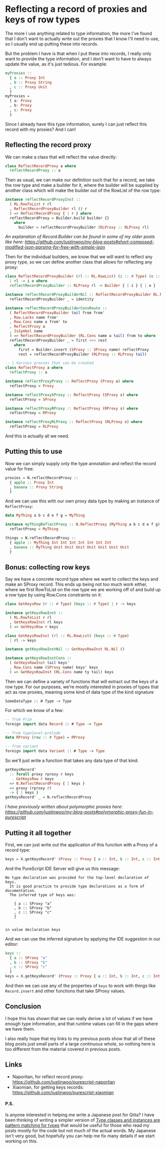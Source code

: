 # Reflecting a record of proxies and keys of row types

The more I use anything related to type information, the more I've found that I don't want to actually write out the proxies that I know I'll need to use, so I usually end up putting these into records.

But the problem I have is that when I put these into records, I really only want to provide the type information, and I don't want to have to always update the value, as it's just tedious. For example:

```hs
myProxies ::
  { a :: Proxy Int
  , b :: Proxy String
  , c :: Proxy Unit
  }
myProxies =
  { a: Proxy
  , b: Proxy
  , c: Proxy
  }
```

Since I already have this type information, surely I can just reflect this record with my proxies? And I can!

## Reflecting the record proxy

We can make a class that will reflect the value directly:

```hs
class ReflectRecordProxy a where
  reflectRecordProxy :: a
```

Then as usual, we can make our definition such that for a record, we take the row type and make a builder for it, where the builder will be supplied by another class which will make the builder out of the RowList of the row type:

```hs
instance reflectRecordProxyInst ::
  ( RL.RowToList r rl
  , ReflectRecordProxyBuilder rl () r
  ) => ReflectRecordProxy { | r } where
  reflectRecordProxy = Builder.build builder {}
    where
      builder = reflectRecordProxyBuilder (RLProxy :: RLProxy rl)
```

*An explanation of Record.Builder can be found in some of my older posts like here: <https://github.com/justinwoo/my-blog-posts#short-composed-modified-json-parsing-for-free-with-simple-json>*

Then for the individual builders, we know that we will want to reflect any proxy type, so we can define another class that allows for reflecting any proxy:

```hs
class ReflectRecordProxyBuilder (rl :: RL.RowList) (i :: # Type) (o :: # Type)
  | rl -> i o where
  reflectRecordProxyBuilder :: RLProxy rl -> Builder { | i } { | o }

instance reflectRecordProxyBuilderNil :: ReflectRecordProxyBuilder RL.Nil () () where
  reflectRecordProxyBuilder _ = identity

instance reflectRecordProxyBuilderConsRoute ::
  ( ReflectRecordProxyBuilder tail from from'
  , Row.Lacks name from'
  , Row.Cons name a from' to
  , ReflectProxy a
  , IsSymbol name
  ) => ReflectRecordProxyBuilder (RL.Cons name a tail) from to where
  reflectRecordProxyBuilder _ = first <<< rest
    where
      first = Builder.insert (SProxy :: SProxy name) reflectProxy
      rest = reflectRecordProxyBuilder (RLProxy :: RLProxy tail)

-- | Various proxies that can be created
class ReflectProxy a where
  reflectProxy :: a

instance reflectProxyProxy :: ReflectProxy (Proxy a) where
  reflectProxy = Proxy

instance reflectProxySProxy :: ReflectProxy (SProxy s) where
  reflectProxy = SProxy

instance reflectProxyRProxy :: ReflectProxy (RProxy s) where
  reflectProxy = RProxy

instance reflectProxyRLProxy :: ReflectProxy (RLProxy s) where
  reflectProxy = RLProxy
```

And this is actually all we need.

## Putting this to use

Now we can simply supply only the type annotation and reflect the record value for free:

```hs
proxies = N.reflectRecordProxy ::
  { apple :: Proxy Int
  , banana :: Proxy String
  }
```

And we can use this with our own proxy data type by making an instance of `ReflectProxy`:

```hs
data MyThing a b c d e f g = MyThing

instance myThingReflectProxy :: N.ReflectProxy (MyThing a b c d e f g) where
  reflectProxy = MyThing

things = N.reflectRecordProxy ::
  { apple :: MyThing Int Int Int Int Int Int Int
  , banana :: MyThing Unit Unit Unit Unit Unit Unit Unit
  }
```

## Bonus: collecting row keys

Say we have a concrete record type where we want to collect the keys and make an SProxy record. This ends up being not too much work either, where we first RowToList on the row type we are working off of and build up a row type by using Row.Cons constraints on it:

```hs
class GetKeysRow (r :: # Type) (keys :: # Type) | r -> keys

instance getKeysRowInst ::
  ( RL.RowToList r rl
  , GetKeysRowInst rl keys
  ) => GetKeysRow r keys

class GetKeysRowInst (rl :: RL.RowList) (keys :: # Type)
  | rl -> keys

instance getKeysRowInstNil :: GetKeysRowInst RL.Nil ()

instance getKeysRowInstCons ::
  ( GetKeysRowInst tail keys'
  , Row.Cons name (SProxy name) keys' keys
  ) => GetKeysRowInst (RL.Cons name ty tail) keys
```

Then we can define a variety of functions that will extract out the keys of a row type. For our purposes, we're mostly interested in proxies of types that act as row proxies, meaning some kind of data type of the kind signature

```
SomeDataType :: # Type -> Type
```

For which we know of a few:

```hs
-- from Prim
foreign import data Record :: # Type -> Type

-- from typelevel-prelude
data RProxy (row :: # Type) = RProxy

-- from variant
foreign import data Variant :: # Type -> Type
```

So we'll just write a function that takes any data type of that kind:

```hs
getKeysRecord'
  :: forall proxy rproxy r keys
   . GetKeysRow r keys
  => N.ReflectRecordProxy { | keys }
  => proxy (rproxy r)
  -> { | keys }
getKeysRecord' _ = N.reflectRecordProxy
```

*I have previously written about polymorphic proxies here: <https://github.com/justinwoo/my-blog-posts#polymorphic-proxy-fun-in-purescript>*

## Putting it all together

First, we can just write out the application of this function with a Proxy of a record type:

```hs
keys = X.getKeysRecord' (Proxy :: Proxy { a :: Int, b :: Int, c :: Int })
```

And the PureScript IDE Server will give us this message:

```
No type declaration was provided for the top-level declaration of keys.
  It is good practice to provide type declarations as a form of documentation.
  The inferred type of keys was:

    { a :: SProxy "a"
    , b :: SProxy "b"
    , c :: SProxy "c"
    }


in value declaration keys
```

And we can use the inferred signature by applying the IDE suggestion in our editor:

```hs
keys ::
  { a :: SProxy "a"
  , b :: SProxy "b"
  , c :: SProxy "c"
  }
keys = X.getKeysRecord' (Proxy :: Proxy { a :: Int, b :: Int, c :: Int })
```

And then we can use any of the properties of `keys` to work with things like `Record.insert` and other functions that take SProxy values.

## Conclusion

I hope this has shown that we can really derive a lot of values if we have enough type information, and that runtime values can fill in the gaps where we have them.

I also really hope that my links to my previous posts show that all of these blog posts just small parts of a large continuous whole, so nothing here is too different from the material covered in previous posts.

## Links

* Naporitan, for reflect record proxy: https://github.com/justinwoo/purescript-naporitan
* Xiaomian, for getting keys records: https://github.com/justinwoo/purescript-xiaomian

#### P.S.

Is anyone interested in helping me write a Japanese post for Qiita? I have been thinking of writing a simpler version of [Type classes and instances are pattern matching for types](https://qiita.com/kimagure/items/08c59fa21adcd6968ae1) that would be useful for those who read my posts mostly for the code but not much of the actual words. My Japanese isn't very good, but hopefully you can help me fix many details if we start working on this.

